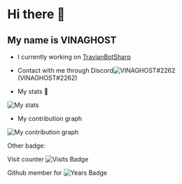 
# Hi there 👋

## My name is VINAGHOST

- I currently working on [TravianBotSharp](https://github.com/Erol444/TravianBotSharp)

- Contact with me through Discord![VINAGHOST#2262](https://dcbadge.vercel.app/api/shield/311088909184401408?style=plastic&compact=true) (VINAGHOST#2262)

- My stats 🙂

![My stats ](https://github-readme-stats.vercel.app/api?username=VINAGHOST)

- My contribution graph

![My contribution graph](https://activity-graph.herokuapp.com/graph?username=VINAGHOST&theme=react-dark)

Other badge:

Visit counter ![Visits Badge](https://badges.pufler.dev/visits/vinaghost/vinaghost)

Github member for ![Years Badge](https://badges.pufler.dev/years/vinaghost)
